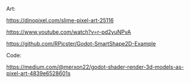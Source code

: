 Art:

https://dinopixel.com/slime-pixel-art-25116

https://www.youtube.com/watch?v=r-pd2yuNPvA

https://github.com/RPicster/Godot-SmartShape2D-Example

Code:

https://medium.com/@merxon22/godot-shader-render-3d-models-as-pixel-art-4839e6528601s